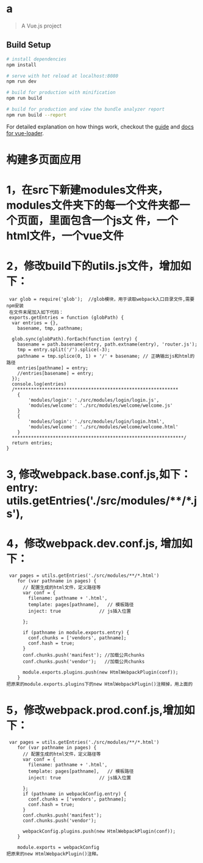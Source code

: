 # a

> A Vue.js project

## Build Setup

``` bash
# install dependencies
npm install

# serve with hot reload at localhost:8080
npm run dev

# build for production with minification
npm run build

# build for production and view the bundle analyzer report
npm run build --report
```

For detailed explanation on how things work, checkout the [guide](http://vuejs-templates.github.io/webpack/) and [docs for vue-loader](http://vuejs.github.io/vue-loader).

# 构建多页面应用
# 1，在src下新建modules文件夹，modules文件夹下的每一个文件夹都一个页面，里面包含一个js文	 件，一个html文件，一个vue文件
# 2，修改build下的utils.js文件，增加如下：
	 var glob = require('glob');  //glob模块，用于读取webpack入口目录文件,需要npm安装
	 在文件末尾加入如下代码：
	 exports.getEntries = function (globPath) {
	  var entries = {},
	    basename, tmp, pathname;

	  glob.sync(globPath).forEach(function (entry) {
	    basename = path.basename(entry, path.extname(entry), 'router.js');
	    tmp = entry.split('/').splice(-3);
	    pathname = tmp.splice(0, 1) + '/' + basename; // 正确输出js和html的路径
	    entries[pathname] = entry;
	    //entries[basename] = entry;
	  });
	  console.log(entries)
	  /************************************************************
	  	{
	  		'modules/login': './src/modules/login/login.js',
	  		'modules/welcome': './src/modules/welcome/welcome.js'
	  	}
	  	{
	  		'modules/login': './src/modules/login/login.html',
	  		'modules/welcome': './src/modules/welcome/welcome.html'
	  	}
	  ***************************************************************/
	  return entries;
	}
# 3, 修改webpack.base.conf.js,如下：entry: utils.getEntries('./src/modules/**/*.js'),
# 4，修改webpack.dev.conf.js, 增加如下：
	 var pages = utils.getEntries('./src/modules/**/*.html')
		for (var pathname in pages) {
		  // 配置生成的html文件，定义路径等
		  var conf = {
		    filename: pathname + '.html',
		    template: pages[pathname],   // 模板路径
		    inject: true              // js插入位置

		  };
		 
		  if (pathname in module.exports.entry) {
		    conf.chunks = ['vendors', pathname];
		    conf.hash = true;
		  }
		  conf.chunks.push('manifest'); //加载公共chunks
		  conf.chunks.push('vendor');   //加载公共chunks
		  
		  module.exports.plugins.push(new HtmlWebpackPlugin(conf));
		}
	把原来的module.exports.plugins下的new HtmlWebpackPlugin()注释掉，用上面的
# 5，修改webpack.prod.conf.js,增加如下：
	 var pages = utils.getEntries('./src/modules/**/*.html')
		for (var pathname in pages) {
		  // 配置生成的html文件，定义路径等
		  var conf = {
		    filename: pathname + '.html',
		    template: pages[pathname],   // 模板路径
		    inject: true              // js插入位置

		  };
		  if (pathname in webpackConfig.entry) {
		    conf.chunks = ['vendors', pathname];
		    conf.hash = true;
		  }
		  conf.chunks.push('manifest');
		  conf.chunks.push('vendor');

		  webpackConfig.plugins.push(new HtmlWebpackPlugin(conf));
		}

		module.exports = webpackConfig
	把原来的new HtmlWebpackPlugin()注释。